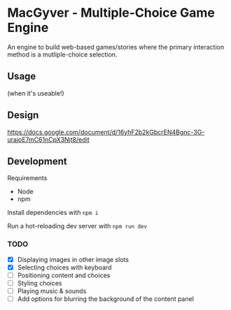 
# MacGyver - Multiple-Choice Game Engine

An engine to build web-based games/stories where the primary interaction method is a mutliple-choice selection.

## Usage

(when it's useable!)

## Design

https://docs.google.com/document/d/16yhF2b2kGbcrEN4Bgnc-3G-urajoE7mC61nCpX3Njt8/edit

## Development

Requirements
- Node
- npm

Install dependencies with `npm i`

Run a hot-reloading dev server with `npm run dev`

### TODO

- [x] Displaying images in other image slots
- [x] Selecting choices with keyboard
- [ ] Positioning content and choices
- [ ] Styling choices
- [ ] Playing music & sounds
- [ ] Add options for blurring the background of the content panel
